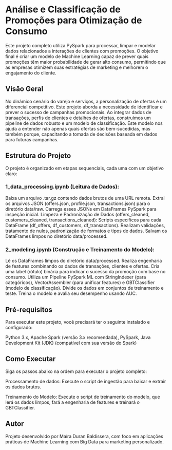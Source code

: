 
# Análise e Classificação de Promoções para Otimização de Consumo 

Este projeto completo utiliza PySpark para processar, limpar e modelar dados relacionados a interações de clientes com promoções. O objetivo final é criar um modelo de Machine Learning capaz de prever quais promoções têm maior probabilidade de gerar alto consumo, permitindo que as empresas otimizem suas estratégias de marketing e melhorem o engajamento do cliente.

## Visão Geral
No dinâmico cenário do varejo e serviços, a personalização de ofertas é um diferencial competitivo. Este projeto aborda a necessidade de identificar e prever o sucesso de campanhas promocionais. Ao integrar dados de transações, perfis de clientes e detalhes de ofertas, construímos um pipeline de dados robusto e um modelo de classificação. Este modelo nos ajuda a entender não apenas quais ofertas são bem-sucedidas, mas também porque, capacitando a tomada de decisões baseada em dados para futuras campanhas.

## Estrutura do Projeto
O projeto é organizado em etapas sequenciais, cada uma com um objetivo claro:

### 1_data_processing.ipynb (Leitura de Dados):
Baixa um arquivo .tar.gz contendo dados brutos de uma URL remota.
Extrai os arquivos JSON (offers.json, profile.json, transactions.json) para o diretório data/raw.
Carrega esses JSONs em DataFrames PySpark para inspeção inicial.
Limpeza e Padronização de Dados (offers_cleaned, customers_cleaned, transactions_cleaned):
Scripts específicos para cada DataFrame (df_offers, df_customers, df_transactions).
Realizam validações, tratamento de nulos, padronização de formatos e tipos de dados.
Salvam os DataFrames limpos no diretório data/processed.

### 2_modeling.ipynb (Construção e Treinamento do Modelo):
Lê os DataFrames limpos do diretório data/processed.
Realiza engenharia de features combinando os dados de transações, clientes e ofertas.
Cria uma label (rótulo) binária para indicar o sucesso da promoção com base no consumo.
Utiliza um Pipeline PySpark ML com StringIndexer (para categóricos), VectorAssembler (para unificar features) e GBTClassifier (modelo de classificação).
Divide os dados em conjuntos de treinamento e teste.
Treina o modelo e avalia seu desempenho usando AUC.

## Pré-requisitos
Para executar este projeto, você precisará ter o seguinte instalado e configurado:

Python 3.x,
Apache Spark (versão 3.x recomendada),
PySpark,
Java Development Kit (JDK) (compatível com sua versão do Spark)

## Como Executar
Siga os passos abaixo na ordem para executar o projeto completo:

Processamento de dados:
Execute o script de ingestão para baixar e extrair os dados brutos.

Treinamento do Modelo:
Execute o script de treinamento do modelo, que lerá os dados limpos, fará a engenharia de features e treinará o GBTClassifier.

## Autor
Projeto desenvolvido por Maíra Duran Baldissera, com foco em aplicações práticas de Machine Learning com Big Data para marketing personalizado.
